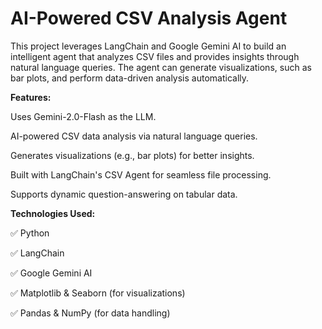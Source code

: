 # AI-Powered CSV Analysis Agent

This project leverages LangChain and Google Gemini AI to build an intelligent agent that analyzes CSV files and provides insights through natural language queries. The agent can generate visualizations, such as bar plots, and perform data-driven analysis automatically.

**Features:**

Uses Gemini-2.0-Flash as the LLM.

AI-powered CSV data analysis via natural language queries.

Generates visualizations (e.g., bar plots) for better insights.

Built with LangChain's CSV Agent for seamless file processing.

Supports dynamic question-answering on tabular data.

**Technologies Used:**

✅ Python

✅ LangChain

✅ Google Gemini AI

✅ Matplotlib & Seaborn (for visualizations)

✅ Pandas & NumPy (for data handling)

